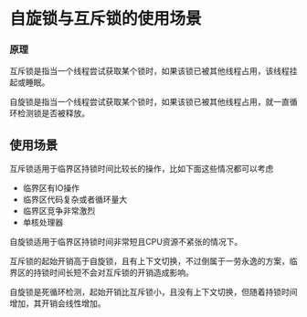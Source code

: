 # 自旋锁与互斥锁的使用场景

### 原理

互斥锁是指当一个线程尝试获取某个锁时，如果该锁已被其他线程占用，该线程挂起或睡眠。

自旋锁是指当一个线程尝试获取某个锁时，如果该锁已被其他线程占用，就一直循环检测锁是否被释放。

## 使用场景

互斥锁适用于临界区持锁时间比较长的操作，比如下面这些情况都可以考虑

- 临界区有IO操作
- 临界区代码复杂或者循环量大
- 临界区竞争非常激烈
- 单核处理器

自旋锁适用于临界区持锁时间非常短且CPU资源不紧张的情况下。

互斥锁的起始开销高于自旋锁，且有上下文切换，不过倒属于一劳永逸的方案，临界区的持锁时间长短不会对互斥锁的开销造成影响。

自旋锁是死循环检测，起始开销比互斥锁小，且没有上下文切换，但随着持锁时间增加，其开销会线性增加。

